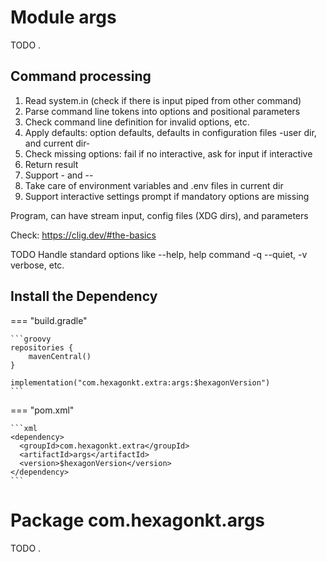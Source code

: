 
# Module args
TODO .

## Command processing
1. Read system.in (check if there is input piped from other command)
2. Parse command line tokens into options and positional parameters
3. Check command line definition for invalid options, etc.
4. Apply defaults: option defaults, defaults in configuration files -user dir, and current dir-
5. Check missing options: fail if no interactive, ask for input if interactive
6. Return result
7. Support - and --
8. Take care of environment variables and .env files in current dir
9. Support interactive settings prompt if mandatory options are missing

Program, can have stream input, config files (XDG dirs), and parameters

Check: https://clig.dev/#the-basics

TODO Handle standard options like --help, help command -q --quiet, -v verbose, etc.

## Install the Dependency

=== "build.gradle"

    ```groovy
    repositories {
        mavenCentral()
    }

    implementation("com.hexagonkt.extra:args:$hexagonVersion")
    ```

=== "pom.xml"

    ```xml
    <dependency>
      <groupId>com.hexagonkt.extra</groupId>
      <artifactId>args</artifactId>
      <version>$hexagonVersion</version>
    </dependency>
    ```

# Package com.hexagonkt.args
TODO .
